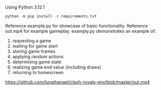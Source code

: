 Using Python 3.12.1
```python
python -m pip install -r requirements.txt
```
Reference example.py for showcase of basic functionality.
Reference out.mp4 for example gameplay.
examply.py demonstrates an example of:
  1. requesting a game
  2. waiting for game start
  3. storing game frames
  4. applying random actions
  5. determining game state
  6. realizing game end value (including draws)
  7. returning to homescreen

https://github.com/lunathanael/clash-royale-env/blob/master/out.mp4
